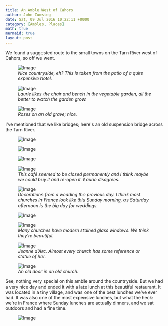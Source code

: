 ```yaml
---
title: An Amble West of Cahors
author: John Zumsteg
date: Sat, 09 Jul 2016 10:22:11 +0000
category: [Ambles, Places]
math: true
mermaid: true
layout: post
---
```

We found a suggested route to the small towns on the Tarn River west of Cahors, so off we went.

<figure class = "landscape">
	<img src="{{"/assets/images/2016/07/DSC00807.jpg" | prepend: site.baseurl  }}" alt="Image" />
	<figcaption><em>Nice countryside, eh? This is taken from the patio of a quite expensive hotel.</em></figcaption>
</figure>



<figure class = "landscape">
	<img src="{{"/assets/images/2016/07/DSC00855.jpg" | prepend: site.baseurl  }}" alt="Image" />
	<figcaption><em>Laurie likes the chair and bench in the vegetable garden, all the better to watch the garden grow.</em></figcaption>
</figure>



<figure class = "portrait">
	<img src="{{"/assets/images/2016/07/DSC00854.jpg" | prepend: site.baseurl  }}" alt="Image" />
	<figcaption><em>Roses on an old grave; nice.</em></figcaption>
</figure>



I've mentioned that we like bridges; here's an old suspension bridge across the Tarn River.

<figure class = "landscape">
	<img src="{{"/assets/images/2016/07/DSC00841.jpg" | prepend: site.baseurl  }}" alt="Image" />
	<figcaption></figcaption>
</figure>



<figure class = "landscape">
	<img src="{{"/assets/images/2016/07/DSC00842.jpg" | prepend: site.baseurl  }}" alt="Image" />
	<figcaption></figcaption>
</figure>



<figure class = "landscape">
	<img src="{{"/assets/images/2016/07/DSC00845.jpg" | prepend: site.baseurl  }}" alt="Image" />
	<figcaption></figcaption>
</figure>



<figure class = "landscape">
	<img src="{{"/assets/images/2016/07/DSC00848.jpg" | prepend: site.baseurl  }}" alt="Image" />
	<figcaption><em>This café seemed to be closed permanently and I think maybe we could buy it and re-open it. Laurie disagrees.</em></figcaption>
</figure>



<figure class = "landscape">
	<img src="{{"/assets/images/2016/07/DSC00823.jpg" | prepend: site.baseurl  }}" alt="Image" />
	<figcaption><em>Decorations from a wedding the previous day. I think most churches in France look like this Sunday morning, as Saturday afternoon is the big day for weddings.</em></figcaption>
</figure>



<figure class = "portrait">
	<img src="{{"/assets/images/2016/07/DSC00838-1.jpg" | prepend: site.baseurl  }}" alt="Image" />
	<figcaption></figcaption>
</figure>



<figure class = "portrait">
	<img src="{{"/assets/images/2016/07/DSC00815.jpg" | prepend: site.baseurl  }}" alt="Image" />
	<figcaption><em>Many churches have modern stained glass windows. We think they're beautiful.</em></figcaption>
</figure>



<figure class = "portrait">
	<img src="{{"/assets/images/2016/07/DSC00861.jpg" | prepend: site.baseurl  }}" alt="Image" />
	<figcaption><em>Jeanne d'Arc. Almost every church has some reference or statue of her.</em></figcaption>
</figure>



<figure class = "portrait">
	<img src="{{"/assets/images/2016/07/DSC00833.jpg" | prepend: site.baseurl  }}" alt="Image" />
	<figcaption><em>An old door in an old church.</em></figcaption>
</figure>



See, nothing very special on this amble around the countryside. But we had a very nice day and ended it with a late lunch at this beautiful restaurant. It was located in a tiny village, and was one of the best lunches we've ever had. It was also one of the most expensive lunches, but what the heck: we're in France where Sunday lunches are actually dinners, and we sat outdoors and had a fine time.

<figure class = "landscape">
	<img src="{{"/assets/images/2016/07/DSC00862.jpg" | prepend: site.baseurl  }}" alt="Image" />
	<figcaption></figcaption>
</figure>


